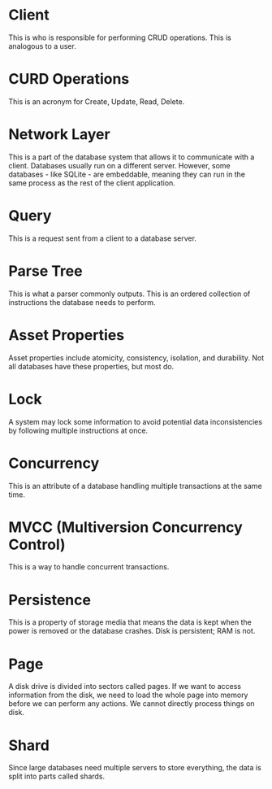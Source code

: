 # Client
  This is who is responsible for performing CRUD operations. This is analogous to a user.

# CURD Operations
  This is an acronym for Create, Update, Read, Delete.

# Network Layer
  This is a part of the database system that allows it to communicate with a client. Databases usually run on a different server. However, some databases - like SQLite - are embeddable, meaning they can run in the same process as the rest of the client application.

# Query
  This is a request sent from a client to a database server.

# Parse Tree
  This is what a parser commonly outputs. This is an ordered collection of instructions the database needs to perform.

# Asset Properties
  Asset properties include atomicity, consistency, isolation, and durability. Not all databases have these properties, but most do.

# Lock
  A system may lock some information to avoid potential data inconsistencies by following multiple instructions at once.

# Concurrency
  This is an attribute of a database handling multiple transactions at the same time.
  
# MVCC (Multiversion Concurrency Control)
  This is a way to handle concurrent transactions.

# Persistence
  This is a property of storage media that means the data is kept when the power is removed or the database crashes. Disk is persistent; RAM is not.

# Page
  A disk drive is divided into sectors called pages. If we want to access information from the disk, we need to load the whole page into memory before we can perform any actions. We cannot directly process things on disk.

# Shard
  Since large databases need multiple servers to store everything, the data is split into parts called shards.